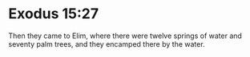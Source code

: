 # Exodus 15:27

Then they came to Elim, where there were twelve springs of water and seventy palm trees, and they encamped there by the water.
